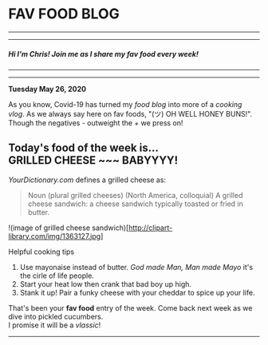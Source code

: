 # FAV FOOD BLOG
***
---
##### Hi I'm Chris! Join me as I share my ***fav food*** every week!
* * *
- - -

**Tuesday May 26, 2020**

As you know, Covid-19 has turned my _food blog_ into more of a _cooking vlog_. As we always say here on fav foods, "\(ツ) OH WELL HONEY BUNS!". Though the negatives \- outweight the \+ we press on! 

## Today's food of the week is... <br />  GRILLED CHEESE ~~~ BABYYYY!

_YourDictionary.com_ defines a grilled cheese as:
>Noun
>(plural grilled cheeses)
>(North America, colloquial) A grilled cheese sandwich: a cheese sandwich typically toasted or fried in butter.

!(image of grilled cheese sandwich)[http://clipart-library.com/img/1363127.jpg]


Helpful cooking tips

1. Use mayonaise instead of butter. _God made Man, Man made Mayo_ it's the cirle of life people.
2. Start your heat low then crank that bad boy up high. 
3. Stank it up! Pair a funky cheese with your cheddar to spice up your life.

That's been your **fav food** entry of the week. Come back next week as we dive into pickled cucumbers. <br>I promise it will be a _vlassic_!

---








